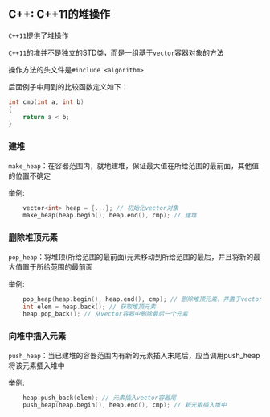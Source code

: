 ## C++: C++11的堆操作

`C++11`提供了堆操作

`C++11`的堆并不是独立的STD类，而是一组基于`vector`容器对象的方法

操作方法的头文件是`#include <algorithm>`

后面例子中用到的比较函数定义如下：

```cpp
int cmp(int a, int b)
{
    return a < b;
}
```

### 建堆

`make_heap`：在容器范围内，就地建堆，保证最大值在所给范围的最前面，其他值的位置不确定

举例:

```cpp
    vector<int> heap = {...}; // 初始化vector对象
    make_heap(heap.begin(), heap.end(), cmp); // 建堆
```

### 删除堆顶元素

`pop_heap`：将堆顶(所给范围的最前面)元素移动到所给范围的最后，并且将新的最大值置于所给范围的最前面

举例:

```cpp
    pop_heap(heap.begin(), heap.end(), cmp); // 删除堆顶元素，并置于vector容器的最后一个位置
    int elem = heap.back(); // 获取堆顶元素
    heap.pop_back(); // 从vector容器中删除最后一个元素
```

### 向堆中插入元素

`push_heap`：当已建堆的容器范围内有新的元素插入末尾后，应当调用push_heap将该元素插入堆中

举例:

```cpp
    heap.push_back(elem); // 元素插入vector容器尾
    push_heap(heap.begin(), heap.end(), cmp); // 新元素插入堆中
```

